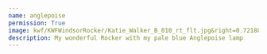 ```yaml
---
name: anglepoise
permission: True
image: kwf/KWFWindsorRocker/Katie_Walker_B_010_rt_flt.jpg&right=0.72188&top=0.0375
description: My wonderful Rocker with my pale blue Anglepoise lamp
---
```

